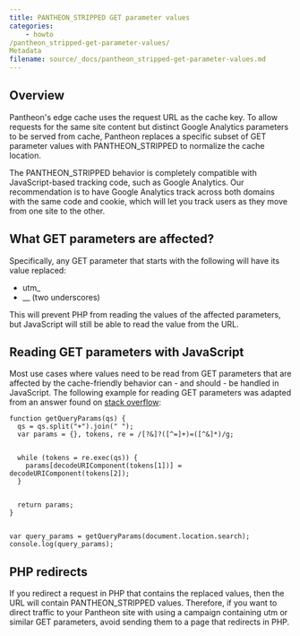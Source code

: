 ```yaml
---
title: PANTHEON_STRIPPED GET parameter values
categories:
    - howto
/pantheon_stripped-get-parameter-values/
Metadata
filename: source/_docs/pantheon_stripped-get-parameter-values.md
---
```


## Overview

Pantheon's edge cache uses the request URL as the cache key. To allow requests for the same site content but distinct Google Analytics parameters to be served from cache, Pantheon replaces a specific subset of GET parameter values with PANTHEON\_STRIPPED to normalize the cache location.

The PANTHEON\_STRIPPED behavior is completely compatible with JavaScript-based tracking code, such as Google Analytics. Our recommendation is to have Google Analytics track across both domains with the same code and cookie, which will let you track users as they move from one site to the other.

## What GET parameters are affected?

Specifically, any GET parameter that starts with the following will have its value replaced:

- utm\_
- \_\_ (two underscores)

This will prevent PHP from reading the values of the affected parameters, but JavaScript will still be able to read the value from the URL.

## Reading GET parameters with JavaScript

Most use cases where values need to be read from GET parameters that are affected by the cache-friendly behavior can - and should - be handled in JavaScript. The following example for reading GET parameters was adapted from an answer found on [stack overflow](http://stackoverflow.com/a/439578):

    function getQueryParams(qs) {
      qs = qs.split("+").join(" ");
      var params = {}, tokens, re = /[?&]?([^=]+)=([^&]*)/g;
    
    
      while (tokens = re.exec(qs)) {
        params[decodeURIComponent(tokens[1])] = decodeURIComponent(tokens[2]);
      }
    
    
      return params;
    }
    
    
    var query_params = getQueryParams(document.location.search);
    console.log(query_params);

## PHP redirects

If you redirect a request in PHP that contains the replaced values, then the URL will contain PANTHEON\_STRIPPED values. Therefore, if you want to direct traffic to your Pantheon site with using a campaign containing utm or similar GET parameters, avoid sending them to a page that redirects in PHP.



